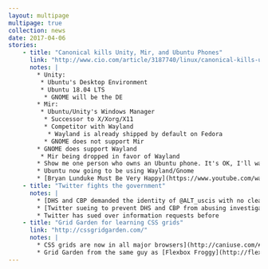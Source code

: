 ```yaml
---
layout: multipage
multipage: true
collection: news
date: 2017-04-06
stories:
    - title: "Canonical kills Unity, Mir, and Ubuntu Phones"
      link: "http://www.cio.com/article/3187740/linux/canonical-kills-unity-mir-and-ubuntu-phones.html"
      notes: |
        * Unity:
         * Ubuntu's Desktop Environment
         * Ubuntu 18.04 LTS
          * GNOME will be the DE
        * Mir:
         * Ubuntu/Unity's Windows Manager
          * Successor to X/Xorg/X11
          * Competitor with Wayland
           * Wayland is already shipped by default on Fedora
          * GNOME does not support Mir
        * GNOME does support Wayland
         * Mir being dropped in favor of Wayland
        * Show me one person who owns an Ubuntu phone. It's OK, I'll wait.
        * Ubuntu now going to be using Wayland/Gnome
        * [Bryan Lunduke Must Be Very Happy](https://www.youtube.com/watch?v=SMKeWTVYBUo)
    - title: "Twitter fights the government"
      notes: |
        * [DHS and CBP demanded the identity of @ALT_uscis with no clear reason](http://www.reuters.com/article/us-twitter-lawsuit-idUSKBN1782PH)
        * [Twitter sueing to prevent DHS and CBP from abusing investigatory tools](https://www.documentcloud.org/documents/3538047-Twitter-Complaint.html)
        * Twitter has sued over information requests before
    - title: "Grid Garden for learning CSS grids"
      link: "http://cssgridgarden.com/"
      notes: |
        * CSS grids are now in all major browsers](http://caniuse.com/#search=css%20grid)
        * Grid Garden from the same guy as [Flexbox Froggy](http://flexboxfroggy.com/)
---
```

